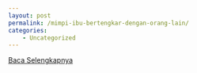 ```yaml
---
layout: post
permalink: /mimpi-ibu-bertengkar-dengan-orang-lain/
categories:
    - Uncategorized
---
```


[Baca Selengkapnya](/03)